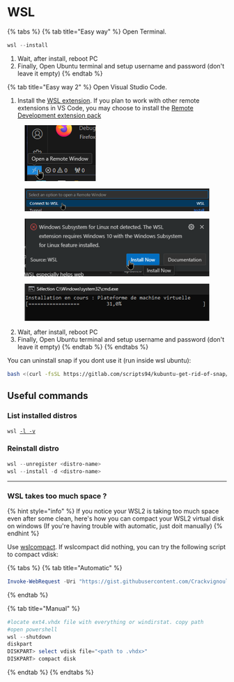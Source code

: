 # WSL

{% tabs %}
{% tab title="Easy way" %}
Open Terminal.

```powershell
wsl --install
```

1. Wait, after install, reboot PC
2. Finally, Open Ubuntu terminal and setup username and password (don't leave it empty)
{% endtab %}

{% tab title="Easy way 2" %}
Open Visual Studio Code.

1. Install the [WSL extension](https://marketplace.visualstudio.com/items?itemName=ms-vscode-remote.remote-wsl). If you plan to work with other remote extensions in VS Code, you may choose to install the [Remote Development extension pack](https://aka.ms/vscode-remote/download/extension)

<figure><img src="../../.gitbook/assets/image (4).png" alt=""><figcaption></figcaption></figure>

<figure><img src="../../.gitbook/assets/image (5).png" alt=""><figcaption></figcaption></figure>

<figure><img src="../../.gitbook/assets/image (7).png" alt=""><figcaption></figcaption></figure>

<figure><img src="../../.gitbook/assets/image (10).png" alt=""><figcaption></figcaption></figure>

2. Wait, after install, reboot PC
3. Finally, Open Ubuntu terminal and setup username and password (don't leave it empty)
{% endtab %}
{% endtabs %}

You can uninstall snap if you dont use it (run inside wsl ubuntu):

```bash
bash <(curl -fsSL https://gitlab.com/scripts94/kubuntu-get-rid-of-snap/-/raw/main/Kubuntu_get_rid_of_Snap.sh)
```

## Useful commands

### List installed distros

<pre class="language-powershell"><code class="lang-powershell">wsl <a data-footnote-ref href="#user-content-fn-1">-l -v</a>
</code></pre>

### Reinstall distro

```powershell
wsl --unregister <distro-name>
wsl --install -d <distro-name>
```

***

### WSL takes too much space ?

{% hint style="info" %}
If you notice your WSL2 is taking too much space even after some clean, here's how you can compact your WSL2 virtual disk on windows (If you're having trouble with automatic, just doit manually)
{% endhint %}

Use [wslcompact](https://github.com/okibcn/wslcompact?tab=readme-ov-file#option-1-as-a-powershell-module). If wslcompact did nothing, you can try the following script to compact vdisk:

{% tabs %}
{% tab title="Automatic" %}
```powershell
Invoke-WebRequest -Uri "https://gist.githubusercontent.com/Crackvignoule/fb858118c2b373369741ac084c6c3d45/raw/7598671681ec3513d9c27931d9730f57639f1436/compact-wsl2.ps1" -OutFile "$env:TEMP\compact-wsl2.ps1"; powershell -ExecutionPolicy Bypass -File "$env:TEMP\compact-wsl2.ps1"
```
{% endtab %}

{% tab title="Manual" %}
```powershell
#locate ext4.vhdx file with everything or windirstat. copy path
#open powershell
wsl --shutdown
diskpart
DISKPART> select vdisk file="<path to .vhdx>"
DISKPART> compact disk
```
{% endtab %}
{% endtabs %}

[^1]: \--list --verbose

